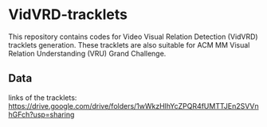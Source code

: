 
# VidVRD-tracklets
This repository contains codes for Video Visual Relation Detection (VidVRD) tracklets generation. These tracklets are also suitable for ACM MM Visual Relation Understanding (VRU) Grand Challenge.

## Data


links of the tracklets:
https://drive.google.com/drive/folders/1wWkzHlhYcZPQR4fUMTTJEn2SVVnhGFch?usp=sharing

